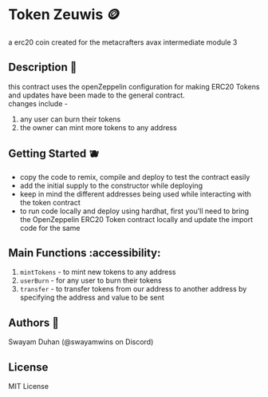 # Token Zeuwis 🪙
a erc20 coin created for the metacrafters avax intermediate module 3

## Description 📓
this contract uses the openZeppelin configuration for making ERC20 Tokens and updates have been made to the general contract.  
changes include -
1. any user can burn their tokens
2. the owner can mint more tokens to any address

## Getting Started 🫐
- copy the code to remix, compile and deploy to test the contract easily
- add the initial supply to the constructor while deploying
- keep in mind the different addresses being used while interacting with the token contract
- to run code locally and deploy using hardhat, first you'll need to bring the OpenZeppelin ERC20 Token contract locally and update the import code for the same

## Main Functions :accessibility:
1. `mintTokens` - to mint new tokens to any address
2. `userBurn` - for any user to burn their tokens
3. `transfer` - to transfer tokens from our address to another address by specifying the address and value to be sent

## Authors 🤍
Swayam Duhan (@swayamwins on Discord) 

## License
MIT License 

